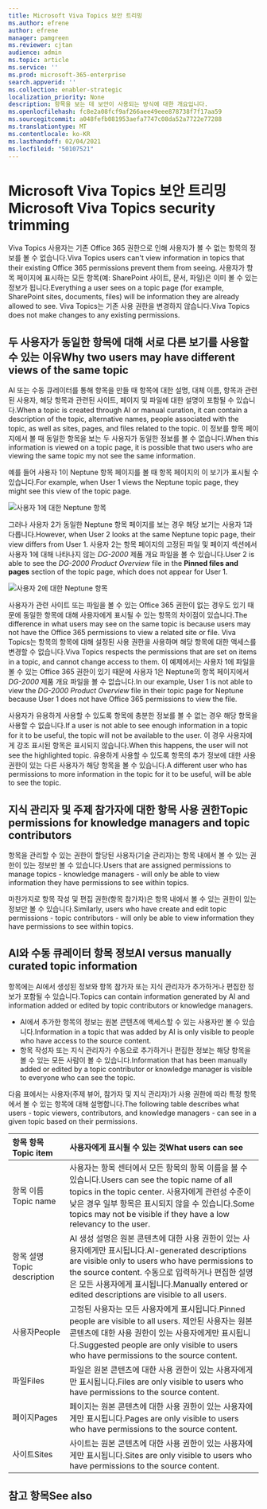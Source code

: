```yaml
---
title: Microsoft Viva Topics 보안 트리밍
ms.author: efrene
author: efrene
manager: pamgreen
ms.reviewer: cjtan
audience: admin
ms.topic: article
ms.service: ''
ms.prod: microsoft-365-enterprise
search.appverid: ''
ms.collection: enabler-strategic
localization_priority: None
description: 항목을 보는 데 보안이 사용되는 방식에 대한 개요입니다.
ms.openlocfilehash: fc8e2a08fcf9af266aee49eee878738f7f17aa59
ms.sourcegitcommit: a048fefb081953aefa7747c08da52a7722e77288
ms.translationtype: MT
ms.contentlocale: ko-KR
ms.lasthandoff: 02/04/2021
ms.locfileid: "50107521"
---
```

# <a name="microsoft-viva-topics-security-trimming"></a><span data-ttu-id="d2c6f-103">Microsoft Viva Topics 보안 트리밍</span><span class="sxs-lookup"><span data-stu-id="d2c6f-103">Microsoft Viva Topics security trimming</span></span> 

<span data-ttu-id="d2c6f-104">Viva Topics 사용자는 기존 Office 365 권한으로 인해 사용자가 볼 수 없는 항목의 정보를 볼 수 없습니다.</span><span class="sxs-lookup"><span data-stu-id="d2c6f-104">Viva Topics users can't view information in topics that their existing Office 365 permissions prevent them from seeing.</span></span> <span data-ttu-id="d2c6f-105">사용자가 항목 페이지에 표시하는 모든 항목(예: SharePoint 사이트, 문서, 파일)은 이미 볼 수 있는 정보가 됩니다.</span><span class="sxs-lookup"><span data-stu-id="d2c6f-105">Everything a user sees on a topic page (for example, SharePoint sites, documents, files) will be information they are already allowed to see.</span></span> <span data-ttu-id="d2c6f-106">Viva Topics는 기존 사용 권한을 변경하지 않습니다.</span><span class="sxs-lookup"><span data-stu-id="d2c6f-106">Viva Topics does not make changes to any existing permissions.</span></span>

## <a name="why-two-users-may-have-different-views-of-the-same-topic"></a><span data-ttu-id="d2c6f-107">두 사용자가 동일한 항목에 대해 서로 다른 보기를 사용할 수 있는 이유</span><span class="sxs-lookup"><span data-stu-id="d2c6f-107">Why two users may have different views of the same topic</span></span>

<span data-ttu-id="d2c6f-108">AI 또는 수동 큐레이터를 통해 항목을 만들 때 항목에 대한 설명, 대체 이름, 항목과 관련된 사용자, 해당 항목과 관련된 사이트, 페이지 및 파일에 대한 설명이 포함될 수 있습니다.</span><span class="sxs-lookup"><span data-stu-id="d2c6f-108">When a topic is created through AI or manual curation, it can contain a description of the topic, alternative names, people associated with the topic, as well as sites, pages, and files related to the topic.</span></span> <span data-ttu-id="d2c6f-109">이 정보를 항목 페이지에서 볼 때 동일한 항목을 보는 두 사용자가 동일한 정보를 볼 수 없습니다.</span><span class="sxs-lookup"><span data-stu-id="d2c6f-109">When this information is viewed on a topic page, it is possible that two users who are viewing the same topic my not see the same information.</span></span>
  
<span data-ttu-id="d2c6f-110">예를 들어 사용자 1이 Neptune 항목 페이지를 볼 때 항목 페이지의 이 보기가 표시될 수 있습니다.</span><span class="sxs-lookup"><span data-stu-id="d2c6f-110">For example, when User 1 views the Neptune topic page, they might see this view of the topic page.</span></span>

![사용자 1에 대한 Neptune 항목](../media/knowledge-management/user2-topic-view.png) </br> 

<span data-ttu-id="d2c6f-112">그러나 사용자 2가 동일한 Neptune 항목 페이지를 보는 경우 해당 보기는 사용자 1과 다릅니다.</span><span class="sxs-lookup"><span data-stu-id="d2c6f-112">However, when User 2 looks at the same Neptune topic page, their view differs from User 1.</span></span>  <span data-ttu-id="d2c6f-113">사용자 2는 항목 페이지의 고정된 파일 및 페이지 섹션에서  사용자 1에 대해 나타나지 않는 *DG-2000* 제품 개요 파일을 볼 수 있습니다.</span><span class="sxs-lookup"><span data-stu-id="d2c6f-113">User 2 is able to see the *DG-2000 Product Overview* file in the **Pinned files and pages** section of the topic page, which does not appear for User 1.</span></span> 

![사용자 2에 대한 Neptune 항목](../media/knowledge-management/user1-topic-view.png) </br> 

<span data-ttu-id="d2c6f-115">사용자가 관련 사이트 또는 파일을 볼 수 있는 Office 365 권한이 없는 경우도 있기 때문에 동일한 항목에 대해 사용자에게 표시될 수 있는 항목의 차이점이 있습니다.</span><span class="sxs-lookup"><span data-stu-id="d2c6f-115">The difference in what users may see on the same topic is because users may not have the Office 365 permissions to view a related site or file.</span></span>  <span data-ttu-id="d2c6f-116">Viva Topics는 항목의 항목에 대해 설정된 사용 권한을 사용하며 해당 항목에 대한 액세스를 변경할 수 없습니다.</span><span class="sxs-lookup"><span data-stu-id="d2c6f-116">Viva Topics respects the permissions that are set on items in a topic, and cannot change access to them.</span></span> <span data-ttu-id="d2c6f-117">이 예제에서는 사용자 1에 파일을 볼 수 있는 Office 365 권한이 있기 때문에 사용자 1은 Neptune의 항목 페이지에서 *DG-2000* 제품 개요 파일을 볼 수 없습니다.</span><span class="sxs-lookup"><span data-stu-id="d2c6f-117">In our example, User 1 is not able to view the *DG-2000 Product Overview* file in their topic page for Neptune because User 1 does not have Office 365 permissions to view the file.</span></span>

<span data-ttu-id="d2c6f-118">사용자가 유용하게 사용할 수 있도록 항목에 충분한 정보를 볼 수 없는 경우 해당 항목을 사용할 수 없습니다.</span><span class="sxs-lookup"><span data-stu-id="d2c6f-118">If a user is not able to see enough information in a topic for it to be useful, the topic will not be available to the user.</span></span> <span data-ttu-id="d2c6f-119">이 경우 사용자에게 강조 표시된 항목은 표시되지 않습니다.</span><span class="sxs-lookup"><span data-stu-id="d2c6f-119">When this happens, the user will not see the highlighted topic.</span></span> <span data-ttu-id="d2c6f-120">유용하게 사용할 수 있도록 항목의 추가 정보에 대한 사용 권한이 있는 다른 사용자가 해당 항목을 볼 수 있습니다.</span><span class="sxs-lookup"><span data-stu-id="d2c6f-120">A different user who has permissions to more information in the topic for it to be useful, will be able to see the topic.</span></span>


## <a name="topic-permissions-for-knowledge-managers-and-topic-contributors"></a><span data-ttu-id="d2c6f-121">지식 관리자 및 주제 참가자에 대한 항목 사용 권한</span><span class="sxs-lookup"><span data-stu-id="d2c6f-121">Topic permissions for knowledge managers and topic contributors</span></span>

<span data-ttu-id="d2c6f-122">항목을 관리할 수 있는 권한이 할당된 사용자(기술 관리자)는 항목 내에서 볼 수 있는 권한이 있는 정보만 볼 수 있습니다.</span><span class="sxs-lookup"><span data-stu-id="d2c6f-122">Users that are assigned permissions to manage topics - knowledge managers - will only be able to view information they have permissions to see within topics.</span></span>

<span data-ttu-id="d2c6f-123">마찬가지로 항목 작성 및 편집 권한(항목 참가자)은 항목 내에서 볼 수 있는 권한이 있는 정보만 볼 수 있습니다.</span><span class="sxs-lookup"><span data-stu-id="d2c6f-123">Similarly, users who have create and edit topic permissions - topic contributors - will only be able to view information they have permissions to see within topics.</span></span> 


## <a name="ai-versus-manually-curated-topic-information"></a><span data-ttu-id="d2c6f-124">AI와 수동 큐레이터 항목 정보</span><span class="sxs-lookup"><span data-stu-id="d2c6f-124">AI versus manually curated topic information</span></span>

<span data-ttu-id="d2c6f-125">항목에는 AI에서 생성된 정보와 항목 참가자 또는 지식 관리자가 추가하거나 편집한 정보가 포함될 수 있습니다.</span><span class="sxs-lookup"><span data-stu-id="d2c6f-125">Topics can contain information generated by AI and information added or edited by topic contributors or knowledge managers.</span></span>

 - <span data-ttu-id="d2c6f-126">AI에서 추가한 항목의 정보는 원본 콘텐츠에 액세스할 수 있는 사용자만 볼 수 있습니다.</span><span class="sxs-lookup"><span data-stu-id="d2c6f-126">Information in a topic that was added by AI is only visible to people who have access to the source content.</span></span>
 - <span data-ttu-id="d2c6f-127">항목 작성자 또는 지식 관리자가 수동으로 추가하거나 편집한 정보는 해당 항목을 볼 수 있는 모든 사람이 볼 수 있습니다.</span><span class="sxs-lookup"><span data-stu-id="d2c6f-127">Information that has been manually added or edited by a topic contributor or knowledge manager is visible to everyone who can see the topic.</span></span>

<span data-ttu-id="d2c6f-128">다음 표에서는 사용자(주제 뷰어, 참가자 및 지식 관리자)가 사용 권한에 따라 특정 항목에서 볼 수 있는 항목에 대해 설명합니다.</span><span class="sxs-lookup"><span data-stu-id="d2c6f-128">The following table describes what users - topic viewers, contributors, and knowledge managers - can see in a given topic based on their permissions.</span></span>

|<span data-ttu-id="d2c6f-129">항목 항목</span><span class="sxs-lookup"><span data-stu-id="d2c6f-129">Topic item</span></span>|<span data-ttu-id="d2c6f-130">사용자에게 표시될 수 있는 것</span><span class="sxs-lookup"><span data-stu-id="d2c6f-130">What users can see</span></span>|
|:---------|:------------------|
|<span data-ttu-id="d2c6f-131">항목 이름</span><span class="sxs-lookup"><span data-stu-id="d2c6f-131">Topic name</span></span>|<span data-ttu-id="d2c6f-132">사용자는 항목 센터에서 모든 항목의 항목 이름을 볼 수 있습니다.</span><span class="sxs-lookup"><span data-stu-id="d2c6f-132">Users can see the topic name of all topics in the topic center.</span></span> <span data-ttu-id="d2c6f-133">사용자에게 관련성 수준이 낮은 경우 일부 항목은 표시되지 않을 수 있습니다.</span><span class="sxs-lookup"><span data-stu-id="d2c6f-133">Some topics may not be visible if they have a low relevancy to the user.</span></span>|
|<span data-ttu-id="d2c6f-134">항목 설명</span><span class="sxs-lookup"><span data-stu-id="d2c6f-134">Topic description</span></span>|<span data-ttu-id="d2c6f-135">AI 생성 설명은 원본 콘텐츠에 대한 사용 권한이 있는 사용자에게만 표시됩니다.</span><span class="sxs-lookup"><span data-stu-id="d2c6f-135">AI-generated descriptions are visible only to users who have permissions to the source content.</span></span> <span data-ttu-id="d2c6f-136">수동으로 입력하거나 편집한 설명은 모든 사용자에게 표시됩니다.</span><span class="sxs-lookup"><span data-stu-id="d2c6f-136">Manually entered or edited descriptions are visible to all users.</span></span>|
|<span data-ttu-id="d2c6f-137">사용자</span><span class="sxs-lookup"><span data-stu-id="d2c6f-137">People</span></span>|<span data-ttu-id="d2c6f-138">고정된 사용자는 모든 사용자에게 표시됩니다.</span><span class="sxs-lookup"><span data-stu-id="d2c6f-138">Pinned people are visible to all users.</span></span> <span data-ttu-id="d2c6f-139">제안된 사용자는 원본 콘텐츠에 대한 사용 권한이 있는 사용자에게만 표시됩니다.</span><span class="sxs-lookup"><span data-stu-id="d2c6f-139">Suggested people are only visible to users who have permissions to the source content.</span></span>|
|<span data-ttu-id="d2c6f-140">파일</span><span class="sxs-lookup"><span data-stu-id="d2c6f-140">Files</span></span>|<span data-ttu-id="d2c6f-141">파일은 원본 콘텐츠에 대한 사용 권한이 있는 사용자에게만 표시됩니다.</span><span class="sxs-lookup"><span data-stu-id="d2c6f-141">Files are only visible to users who have permissions to the source content.</span></span>|
|<span data-ttu-id="d2c6f-142">페이지</span><span class="sxs-lookup"><span data-stu-id="d2c6f-142">Pages</span></span>|<span data-ttu-id="d2c6f-143">페이지는 원본 콘텐츠에 대한 사용 권한이 있는 사용자에게만 표시됩니다.</span><span class="sxs-lookup"><span data-stu-id="d2c6f-143">Pages are only visible to users who have permissions to the source content.</span></span>|
|<span data-ttu-id="d2c6f-144">사이트</span><span class="sxs-lookup"><span data-stu-id="d2c6f-144">Sites</span></span>|<span data-ttu-id="d2c6f-145">사이트는 원본 콘텐츠에 대한 사용 권한이 있는 사용자에게만 표시됩니다.</span><span class="sxs-lookup"><span data-stu-id="d2c6f-145">Sites are only visible to users who have permissions to the source content.</span></span>|




## <a name="see-also"></a><span data-ttu-id="d2c6f-146">참고 항목</span><span class="sxs-lookup"><span data-stu-id="d2c6f-146">See also</span></span>

